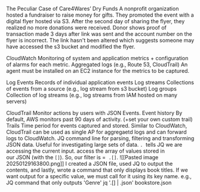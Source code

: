 The Peculiar Case of Care4Wares’ Dry Funds
	A nonprofit organization hosted a fundraiser to raise money for gifts.
	 They promoted the event with a digital flyer hosted via S3. 
	 After the second day of sharing the flyer, they realized no more donations were received. 
	Donor shows proof of transaction made 3 days after link was sent and the account number on the flyer is incorrect. 
	The link hasn't been altered which suggests someone may have accessed the s3 bucket and modified the flyer. 

CloudWatch
	Monitoring of system and application metrics + configuration of alarms for each metric. 
	Aggregated logs (e.g., Route 53, CloudTrail)
	An agent must be installed on an EC2 instance for the metrics to be captured. 

Log Events
	Records of individual application events
Log streams 
	Collections of events from a source (e.g., log stream from s3 bucket)
Log groups
	Collection of log streams (e.g., log streams from IAM hosted on many servers)

CloudTrail
	Monitor actions by users with JSON Events. 
	Event history 
		By default, AWS monitors past 90 days of activity. (+set your own custom trail)
	Trails
		Time period for events captured and stored. 
	Similar to CloudWatch, CloudTrail can be used as single AP for aggregaetd logs and can forward logs to CloudWatch. 
JQ 
	command line for parsing, filtering and transforming JSON data. 
	Useful for investigating large sets of data. 
	`.`  tells JQ we are accessing the current input. 
	 access the array of values stored in our JSON (with the `[]`). 
	So, our filter is =  `.[]`.
![[Pasted image 20250129163800.png]]
	I created a JSON file, used JQ to output the contents, and lastly, wrote a command that only displays book titles. If we want output for a specific value, we must call for it using its key name. 
		e.g., JQ command that only outputs 'Genre'
			jq '.[] | .json' bookstore.json

	